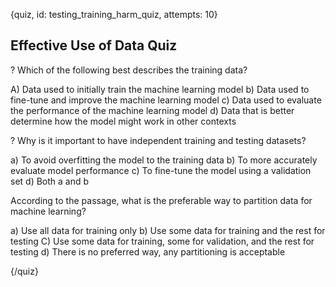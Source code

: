 
{quiz, id: testing_training_harm_quiz, attempts: 10}

## Effective Use of Data Quiz

? Which of the following best describes the training data?

A) Data used to initially train the machine learning model
b) Data used to fine-tune and improve the machine learning model
c) Data used to evaluate the performance of the machine learning model
d) Data that is better determine how the model might work in other contexts

? Why is it important to have independent training and testing datasets?

a) To avoid overfitting the model to the training data
b) To more accurately evaluate model performance
c) To fine-tune the model using a validation set
d) Both a and b

According to the passage, what is the preferable way to partition data for machine learning?

a) Use all data for training only
b) Use some data for training and the rest for testing
C) Use some data for training, some for validation, and the rest for testing
d) There is no preferred way, any partitioning is acceptable


{/quiz}
